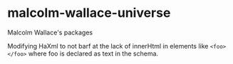 # malcolm-wallace-universe
Malcolm Wallace's packages

Modifying HaXml to not barf at the lack of innerHtml in elements like `<foo></foo>` where foo is declared as text in the schema.

